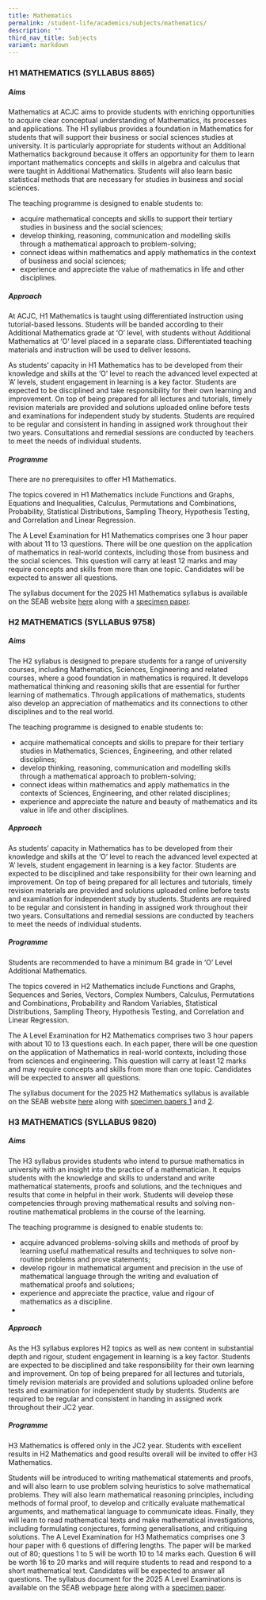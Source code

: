 ```yaml
---
title: Mathematics
permalink: /student-life/academics/subjects/mathematics/
description: ""
third_nav_title: Subjects
variant: markdown
---
```

### H1 MATHEMATICS (SYLLABUS 8865)

##### Aims

Mathematics at ACJC aims to provide students with enriching opportunities to acquire clear conceptual understanding of Mathematics, its processes and applications. The H1 syllabus provides a foundation in Mathematics for students that will support their business or social sciences studies at university. It is particularly appropriate for students without an Additional Mathematics background because it offers an opportunity for them to learn important mathematics concepts and skills in algebra and calculus that were taught in Additional Mathematics. Students will also learn basic statistical methods that are necessary for studies in business and social sciences.  

  

The teaching programme is designed to enable students to:

*   acquire mathematical concepts and skills to support their tertiary studies in business and the social sciences;
*   develop thinking, reasoning, communication and modelling skills through a mathematical approach to problem-solving;
*   connect ideas within mathematics and apply mathematics in the context of business and social sciences;
*   experience and appreciate the value of mathematics in life and other disciplines.

##### Approach

  

At ACJC, H1 Mathematics is taught using differentiated instruction using tutorial-based lessons. Students will be banded according to their Additional Mathematics grade at ‘O’ level, with students without Additional Mathematics at ‘O’ level placed in a separate class. Differentiated teaching materials and instruction will be used to deliver lessons.  

  

As students’ capacity in H1 Mathematics has to be developed from their knowledge and skills at the ‘O’ level to reach the advanced level expected at ‘A’ levels, student engagement in learning is a key factor. Students are expected to be disciplined and take responsibility for their own learning and improvement. On top of being prepared for all lectures and tutorials, timely revision materials are provided and solutions uploaded online before tests and examinations for independent study by students. Students are required to be regular and consistent in handing in assigned work throughout their two years. Consultations and remedial sessions are conducted by teachers to meet the needs of individual students.

  

##### Programme

  

There are no prerequisites to offer H1 Mathematics.

  

The topics covered in H1 Mathematics include Functions and Graphs, Equations and Inequalities, Calculus, Permutations and Combinations, Probability, Statistical Distributions, Sampling Theory, Hypothesis Testing, and Correlation and Linear Regression.

  

The A Level Examination for H1 Mathematics comprises one 3 hour paper with about 11 to 13 questions. There will be one question on the application of mathematics in real-world contexts, including those from business and the social sciences. This question will carry at least 12 marks and may require concepts and skills from more than one topic. Candidates will be expected to answer all questions.

  
The syllabus document for the 2025 H1 Mathematics syllabus is available on the SEAB website [here](https://www.seab.gov.sg/docs/default-source/national-examinations/syllabus/alevel/2025-a-level-syllabus/8865_y25_sy.pdf) along with a [specimen paper](https://www.seab.gov.sg/docs/default-source/national-examinations/syllabus/alevel/2025-a-level-syllabus/spmg/8865_y25_sp_1.pdf).

### H2 MATHEMATICS (SYLLABUS 9758)

##### Aims

The H2 syllabus is designed to prepare students for a range of university courses, including Mathematics, Sciences, Engineering and related courses, where a good foundation in mathematics is required. It develops mathematical thinking and reasoning skills that are essential for further learning of mathematics. Through applications of mathematics, students also develop an appreciation of mathematics and its connections to other disciplines and to the real world.  

  

The teaching programme is designed to enable students to:

*   acquire mathematical concepts and skills to prepare for their tertiary studies in Mathematics, Sciences, Engineering, and other related disciplines;
*   develop thinking, reasoning, communication and modelling skills through a mathematical approach to problem-solving;
*   connect ideas within mathematics and apply mathematics in the contexts of Sciences, Engineering, and other related disciplines;
*   experience and appreciate the nature and beauty of mathematics and its value in life and other disciplines.

  

##### Approach

  

As students’ capacity in Mathematics has to be developed from their knowledge and skills at the ‘O’ level to reach the advanced level expected at ‘A’ levels, student engagement in learning is a key factor. Students are expected to be disciplined and take responsibility for their own learning and improvement. On top of being prepared for all lectures and tutorials, timely revision materials are provided and solutions uploaded online before tests and examination for independent study by students. Students are required to be regular and consistent in handing in assigned work throughout their two years. Consultations and remedial sessions are conducted by teachers to meet the needs of individual students.

  

##### Programme

  

Students are recommended to have a minimum B4 grade in ‘O’ Level Additional Mathematics.  

  

The topics covered in H2 Mathematics include Functions and Graphs, Sequences and Series, Vectors, Complex Numbers, Calculus, Permutations and Combinations, Probability and Random Variables, Statistical Distributions, Sampling Theory, Hypothesis Testing, and Correlation and Linear Regression.

  

The A Level Examination for H2 Mathematics comprises two 3 hour papers with about 10 to 13 questions each. In each paper, there will be one question on the application of Mathematics in real-world contexts, including those from sciences and engineering. This question will carry at least 12 marks and may require concepts and skills from more than one topic. Candidates will be expected to answer all questions.

  

The syllabus document for the 2025 H2 Mathematics syllabus is available on the SEAB website [here](https://www.seab.gov.sg/docs/default-source/national-examinations/syllabus/alevel/2025-a-level-syllabus/9758_y25_sy.pdf) along with [specimen papers 1](https://www.seab.gov.sg/docs/default-source/national-examinations/syllabus/alevel/2025-a-level-syllabus/spmg/9758_y25_sp_1.pdf) and [2](https://www.seab.gov.sg/docs/default-source/national-examinations/syllabus/alevel/2025-a-level-syllabus/spmg/9758_y25_sp_2.pdf).

### H3 MATHEMATICS (SYLLABUS 9820)

##### Aims

The H3 syllabus provides students who intend to pursue mathematics in university with an insight into the practice of a mathematician. It equips students with the knowledge and skills to understand and write mathematical statements, proofs and solutions, and the techniques and results that come in helpful in their work. Students will develop these competencies through proving mathematical results and solving non-routine mathematical problems in the course of the learning.  

  

The teaching programme is designed to enable students to:

*   acquire advanced problems-solving skills and methods of proof by learning useful mathematical results and techniques to solve non-routine problems and prove statements;
*   develop rigour in mathematical argument and precision in the use of mathematical language through the writing and evaluation of mathematical proofs and solutions;
*   experience and appreciate the practice, value and rigour of mathematics as a discipline.
*
    

##### Approach

As the H3 syllabus explores H2 topics as well as new content in substantial depth and rigour, student engagement in learning is a key factor. Students are expected to be disciplined and take responsibility for their own learning and improvement. On top of being prepared for all lectures and tutorials, timely revision materials are provided and solutions uploaded online before tests and examination for independent study by students. Students are required to be regular and consistent in handing in assigned work throughout their JC2 year.   

##### Programme

  

H3 Mathematics is offered only in the JC2 year. Students with excellent results in H2 Mathematics and good results overall will be invited to offer H3 Mathematics.  

  

Students will be introduced to writing mathematical statements and proofs, and will also learn to use problem solving
heuristics to solve mathematical problems.
They will also learn mathematical reasoning principles, including methods of formal proof, to develop and critically
evaluate mathematical arguments, and mathematical language to communicate ideas. 
Finally, they will learn to read mathematical texts and make
mathematical investigations, including formulating conjectures, forming generalisations, and critiquing solutions.
The A Level Examination for H3 Mathematics comprises one 3 hour paper with 6 questions of differing lengths. The paper will be marked out of 80; questions 1 to 5 will be worth 10 to 14 marks each. Question 6 will be worth 16 to 20 marks and will require students to read and respond to a short mathematical text. Candidates will be expected to answer all questions.
The syllabus document for the 2025 A Level Examinations is available on the SEAB webpage [here](https://www.seab.gov.sg/docs/default-source/national-examinations/syllabus/alevel/2025-a-level-syllabus/9820_y25_sy.pdf) along with a [specimen paper](https://www.seab.gov.sg/docs/default-source/national-examinations/syllabus/alevel/2025-a-level-syllabus/spmg/9820_y25_sp_1.pdf).